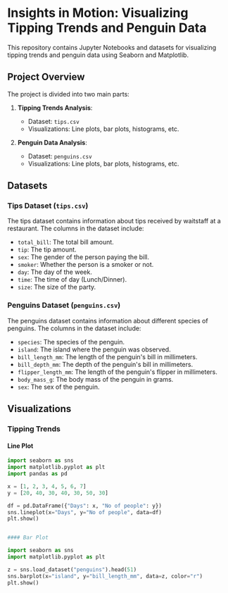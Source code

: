 # Insights in Motion: Visualizing Tipping Trends and Penguin Data

This repository contains Jupyter Notebooks and datasets for visualizing tipping trends and penguin data using Seaborn and Matplotlib.

## Project Overview

The project is divided into two main parts:

1. **Tipping Trends Analysis**:
   - Dataset: `tips.csv`
   - Visualizations: Line plots, bar plots, histograms, etc.

2. **Penguin Data Analysis**:
   - Dataset: `penguins.csv`
   - Visualizations: Line plots, bar plots, histograms, etc.

## Datasets

### Tips Dataset (`tips.csv`)

The tips dataset contains information about tips received by waitstaff at a restaurant. The columns in the dataset include:
- `total_bill`: The total bill amount.
- `tip`: The tip amount.
- `sex`: The gender of the person paying the bill.
- `smoker`: Whether the person is a smoker or not.
- `day`: The day of the week.
- `time`: The time of day (Lunch/Dinner).
- `size`: The size of the party.

### Penguins Dataset (`penguins.csv`)

The penguins dataset contains information about different species of penguins. The columns in the dataset include:
- `species`: The species of the penguin.
- `island`: The island where the penguin was observed.
- `bill_length_mm`: The length of the penguin's bill in millimeters.
- `bill_depth_mm`: The depth of the penguin's bill in millimeters.
- `flipper_length_mm`: The length of the penguin's flipper in millimeters.
- `body_mass_g`: The body mass of the penguin in grams.
- `sex`: The sex of the penguin.

## Visualizations

### Tipping Trends

#### Line Plot

```python
import seaborn as sns
import matplotlib.pyplot as plt
import pandas as pd

x = [1, 2, 3, 4, 5, 6, 7]
y = [20, 40, 30, 40, 30, 50, 30]

df = pd.DataFrame({"Days": x, "No of people": y})
sns.lineplot(x="Days", y="No of people", data=df)
plt.show()


#### Bar Plot

import seaborn as sns
import matplotlib.pyplot as plt

z = sns.load_dataset("penguins").head(51)
sns.barplot(x="island", y="bill_length_mm", data=z, color="r")
plt.show()
